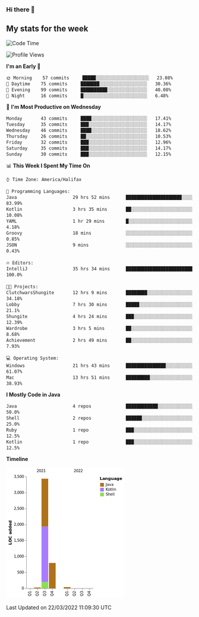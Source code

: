 ### Hi there 👋

## My stats for the week
<!--START_SECTION:waka-->
![Code Time](http://img.shields.io/badge/Code%20Time-110%20hrs%2040%20mins-blue)

![Profile Views](http://img.shields.io/badge/Profile%20Views-98-blue)

**I'm an Early 🐤** 

```text
🌞 Morning    57 commits     █████░░░░░░░░░░░░░░░░░░░░   23.08% 
🌆 Daytime    75 commits     ███████░░░░░░░░░░░░░░░░░░   30.36% 
🌃 Evening    99 commits     ██████████░░░░░░░░░░░░░░░   40.08% 
🌙 Night      16 commits     █░░░░░░░░░░░░░░░░░░░░░░░░   6.48%

```
📅 **I'm Most Productive on Wednesday** 

```text
Monday       43 commits     ████░░░░░░░░░░░░░░░░░░░░░   17.41% 
Tuesday      35 commits     ███░░░░░░░░░░░░░░░░░░░░░░   14.17% 
Wednesday    46 commits     ████░░░░░░░░░░░░░░░░░░░░░   18.62% 
Thursday     26 commits     ██░░░░░░░░░░░░░░░░░░░░░░░   10.53% 
Friday       32 commits     ███░░░░░░░░░░░░░░░░░░░░░░   12.96% 
Saturday     35 commits     ███░░░░░░░░░░░░░░░░░░░░░░   14.17% 
Sunday       30 commits     ███░░░░░░░░░░░░░░░░░░░░░░   12.15%

```


📊 **This Week I Spent My Time On** 

```text
⌚︎ Time Zone: America/Halifax

💬 Programming Languages: 
Java                     29 hrs 52 mins      █████████████████████░░░░   83.99% 
Kotlin                   3 hrs 35 mins       ██░░░░░░░░░░░░░░░░░░░░░░░   10.08% 
YAML                     1 hr 29 mins        █░░░░░░░░░░░░░░░░░░░░░░░░   4.18% 
Groovy                   18 mins             ░░░░░░░░░░░░░░░░░░░░░░░░░   0.85% 
JSON                     9 mins              ░░░░░░░░░░░░░░░░░░░░░░░░░   0.43%

🔥 Editors: 
IntelliJ                 35 hrs 34 mins      █████████████████████████   100.0%

🐱‍💻 Projects: 
ClutchwarsShungite       12 hrs 9 mins       ████████░░░░░░░░░░░░░░░░░   34.18% 
Lobby                    7 hrs 30 mins       █████░░░░░░░░░░░░░░░░░░░░   21.1% 
Shungite                 4 hrs 24 mins       ███░░░░░░░░░░░░░░░░░░░░░░   12.39% 
Wardrobe                 3 hrs 5 mins        ██░░░░░░░░░░░░░░░░░░░░░░░   8.68% 
Achievement              2 hrs 49 mins       ██░░░░░░░░░░░░░░░░░░░░░░░   7.93%

💻 Operating System: 
Windows                  21 hrs 43 mins      ███████████████░░░░░░░░░░   61.07% 
Mac                      13 hrs 51 mins      █████████░░░░░░░░░░░░░░░░   38.93%

```

**I Mostly Code in Java** 

```text
Java                     4 repos             ████████████░░░░░░░░░░░░░   50.0% 
Shell                    2 repos             ██████░░░░░░░░░░░░░░░░░░░   25.0% 
Ruby                     1 repo              ███░░░░░░░░░░░░░░░░░░░░░░   12.5% 
Kotlin                   1 repo              ███░░░░░░░░░░░░░░░░░░░░░░   12.5%

```


**Timeline**

![Chart not found](https://raw.githubusercontent.com/lyndseyy/lyndseyy/main/charts/bar_graph.png) 


 Last Updated on 22/03/2022 11:09:30 UTC
<!--END_SECTION:waka-->
